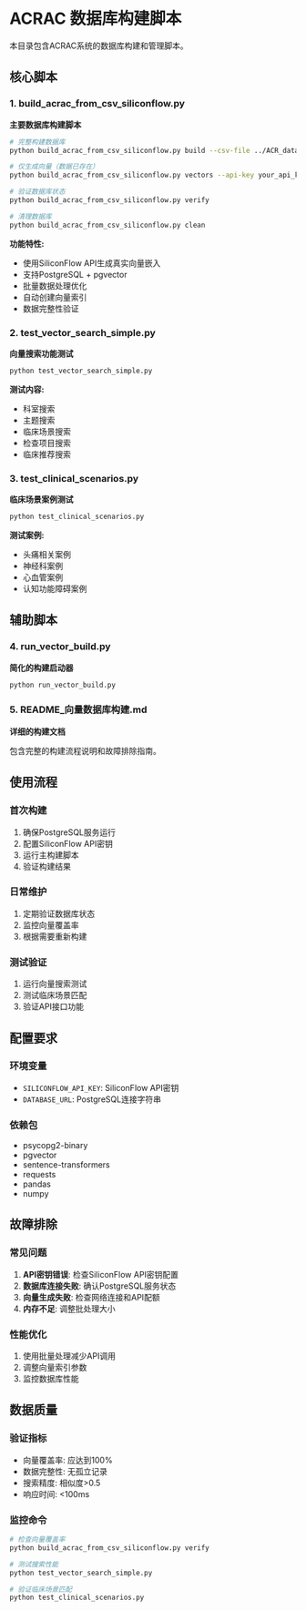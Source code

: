 # ACRAC 数据库构建脚本

本目录包含ACRAC系统的数据库构建和管理脚本。

## 核心脚本

### 1. build_acrac_from_csv_siliconflow.py
**主要数据库构建脚本**

```bash
# 完整构建数据库
python build_acrac_from_csv_siliconflow.py build --csv-file ../ACR_data/ACR_final.csv

# 仅生成向量（数据已存在）
python build_acrac_from_csv_siliconflow.py vectors --api-key your_api_key

# 验证数据库状态
python build_acrac_from_csv_siliconflow.py verify

# 清理数据库
python build_acrac_from_csv_siliconflow.py clean
```

**功能特性:**
- 使用SiliconFlow API生成真实向量嵌入
- 支持PostgreSQL + pgvector
- 批量数据处理优化
- 自动创建向量索引
- 数据完整性验证

### 2. test_vector_search_simple.py
**向量搜索功能测试**

```bash
python test_vector_search_simple.py
```

**测试内容:**
- 科室搜索
- 主题搜索
- 临床场景搜索
- 检查项目搜索
- 临床推荐搜索

### 3. test_clinical_scenarios.py
**临床场景案例测试**

```bash
python test_clinical_scenarios.py
```

**测试案例:**
- 头痛相关案例
- 神经科案例
- 心血管案例
- 认知功能障碍案例

## 辅助脚本

### 4. run_vector_build.py
**简化的构建启动器**

```bash
python run_vector_build.py
```

### 5. README_向量数据库构建.md
**详细的构建文档**

包含完整的构建流程说明和故障排除指南。

## 使用流程

### 首次构建
1. 确保PostgreSQL服务运行
2. 配置SiliconFlow API密钥
3. 运行主构建脚本
4. 验证构建结果

### 日常维护
1. 定期验证数据库状态
2. 监控向量覆盖率
3. 根据需要重新构建

### 测试验证
1. 运行向量搜索测试
2. 测试临床场景匹配
3. 验证API接口功能

## 配置要求

### 环境变量
- `SILICONFLOW_API_KEY`: SiliconFlow API密钥
- `DATABASE_URL`: PostgreSQL连接字符串

### 依赖包
- psycopg2-binary
- pgvector
- sentence-transformers
- requests
- pandas
- numpy

## 故障排除

### 常见问题
1. **API密钥错误**: 检查SiliconFlow API密钥配置
2. **数据库连接失败**: 确认PostgreSQL服务状态
3. **向量生成失败**: 检查网络连接和API配额
4. **内存不足**: 调整批处理大小

### 性能优化
1. 使用批量处理减少API调用
2. 调整向量索引参数
3. 监控数据库性能

## 数据质量

### 验证指标
- 向量覆盖率: 应达到100%
- 数据完整性: 无孤立记录
- 搜索精度: 相似度>0.5
- 响应时间: <100ms

### 监控命令
```bash
# 检查向量覆盖率
python build_acrac_from_csv_siliconflow.py verify

# 测试搜索性能
python test_vector_search_simple.py

# 验证临床场景匹配
python test_clinical_scenarios.py
```